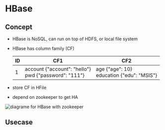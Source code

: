 # HBase

## Concept
* HBase is NoSQL, can run on top of HDFS, or local file system
* HBase has column family (CF)

    | ID | CF1 | CF2 |
    | -------------- | --------------- | --------------- |
    | 1 | account {"account": "hello"} <br /> pwd {"password": "111"} | age {"age": 10} <br> education {"edu": "MSIS"} |

* store CF in HFile
* depend on zookeeper to get HA

![diagrame for HBase with zookeeper](http://www.plantuml.com/plantuml/proxy?src=https://raw.github.com/supermartinyang/Notes/master/java/HBase/hbase-zookeeper.txt)

## Usecase

## 
